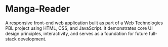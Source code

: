 # Manga-Reader
A responsive front-end web application built as part of a Web Technologies PBL project using HTML, CSS, and JavaScript. It demonstrates core UI design principles, interactivity, and serves as a foundation for future full-stack development.
